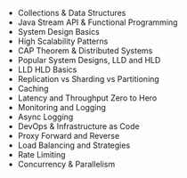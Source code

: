 
- Collections & Data Structures
- Java Stream API & Functional Programming
- System Design Basics
- High Scalability Patterns
- CAP Theorem & Distributed Systems
- Popular System Designs, LLD and HLD
- LLD HLD Basics
- Replication vs Sharding vs Partitioning
- Caching
- Latency and Throughput Zero to Hero
- Monitoring and Logging
- Async Logging
- DevOps & Infrastructure as Code
- Proxy Forward and Reverse
- Load Balancing and Strategies
- Rate Limiting
- Concurrency & Parallelism